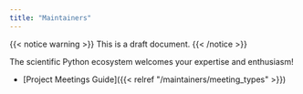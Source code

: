 ```yaml
---
title: "Maintainers"
---
```


{{< notice warning >}}
This is a draft document.
{{< /notice >}}

The scientific Python ecosystem welcomes your expertise and enthusiasm!

- [Project Meetings Guide]({{< relref "/maintainers/meeting_types" >}})
